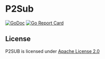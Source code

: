 # P2Sub


[![GoDoc](http://godoc.org/https://github.com/p2sub/p2sub?status.svg)](http://godoc.org/https://github.com/p2sub/p2sub) [![Go Report Card](https://goreportcard.com/badge/https://github.com/p2sub/p2sub)](https://goreportcard.com/report/https://github.com/p2sub/p2sub)

## License

P2SUB is licensed under [Apache License 2.0](https://github.com/chiro-hiro/p2sub/blob/master/LICENSE)
